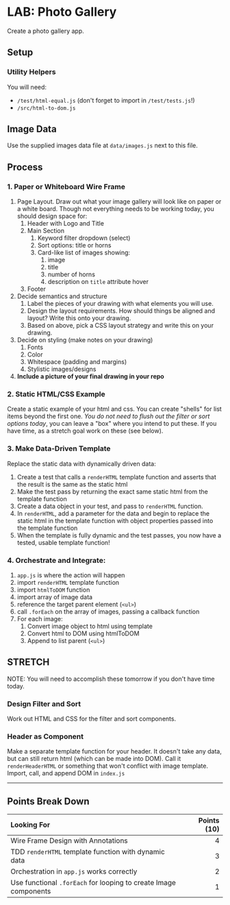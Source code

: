 LAB: Photo Gallery
===

Create a photo gallery app. 

## Setup

### Utility Helpers

You will need:

- `/test/html-equal.js` (don't forget to import in `/test/tests.js`!)
- `/src/html-to-dom.js`

## Image Data

Use the supplied images data file at `data/images.js` next to this file.

## Process

### 1. Paper or Whiteboard Wire Frame

1. Page Layout. Draw out what your image gallery will look like on paper or a white board. Though not everything needs to be working today, you should design space for:
    1. Header with Logo and Title
    1. Main Section
        1. Keyword filter dropdown (select)
        1. Sort options: title or horns
        1. Card-like list of images showing:
            1. image
            1. title 
            1. number of horns
            1. description on `title` attribute hover
    1. Footer
1. Decide semantics and structure
    1. Label the pieces of your drawing with what elements you will use.
    1. Design the layout requirements. How should things be aligned and layout? Write this onto your drawing.
    1. Based on above, pick a CSS layout strategy and write this on your drawing.
1. Decide on styling (make notes on your drawing)
    1. Fonts
    1. Color
    1. Whitespace (padding and margins)
    1. Stylistic images/designs
1. **Include a picture of your final drawing in your repo**

### 2. Static HTML/CSS Example

Create a static example of your html and css. You can create "shells" for list items beyond the first one. _You do not need to flush out the filter or sort options today_, you can leave a "box" where you intend to put these. If you have time, as a stretch goal work on these (see below).

### 3. Make Data-Driven Template

Replace the static data with dynamically driven data:

1. Create a test that calls a `renderHTML` template function and asserts
that the result is the same as the static html
1. Make the test pass by returning the exact same static html 
from the template function
1. Create a data object in your test, and pass to `renderHTML` function.
1. In `renderHTML`, add a parameter for the data and begin to replace the static html in the template function with object properties passed into the template function
1. When the template is fully dynamic and the test passes, 
you now have a tested, usable template function!

### 4. Orchestrate and Integrate:

1. `app.js` is where the action will happen
1. import `renderHTML` template function
1. import `htmlToDOM` function
1. import array of image data
1. reference the target parent element (`<ul>`)
1. call `.forEach` on the array of images, passing a callback function
1. For each image:
    1. Convert image object to html using template
    1. Convert html to DOM using htmlToDOM
    1. Append to list parent (`<ul>`)

## STRETCH

NOTE: You will need to accomplish these tomorrow if you don't have time today.

### Design Filter and Sort

Work out HTML and CSS for the filter and sort components.

### Header as Component

Make a separate template function for your header. It
doesn't take any data, but can still return html (which can be made into DOM).
Call it `renderHeaderHTML` or something that won't conflict with image template.
Import, call, and append DOM in `index.js`

---

## Points Break Down

Looking For | Points (10)
:--|--:
Wire Frame Design with Annotations | 4 
TDD `renderHTML` template function with dynamic data | 3
Orchestration in `app.js` works correctly | 2
Use functional `.forEach` for looping to create Image components | 1